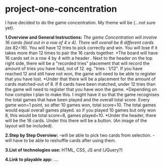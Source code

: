 # project-one-concentration
I have decided to do the game concentration. My theme will be (...not sure yet).

**1.Overview and General Instructions:**
  *The game Concentration will involve 16 cards (laid out in a row of 4 x 4). There will overall be 8 different cards (as 8*2=16). You will have 12 tries to pick correctly and win. You will lose if it takes more than 12 times to pair the 16 cards together. 
  *The board will have 16 cards set in a row 4 by 4 with a header <Concentration>. Next to the header on the top right side, there will be a "recorded tries" placement that will record the amount of tries you have had, out of 12. eg. "tries : 1/12". If you have reached 12 and still have not won, the game will need to be able to register that you have lost. 
  *Under that there will be a placement for the amount of cards matched-out of 8. If 8 cards have been matched, under 12 tries than the game will need to register that you have won the game. 
  *Depending on how complex I plan to make this. I might have it so that the game recognises the total games that have been played and the overall total score. Every game won=1 point, so after 10 games won, total score=10. The total games would equal overall games played. so if you played 10 games but only won 8, this would be total score=8, games played=10.
  *Under the header, there will be the 16 cards. Under this there will be a <reset> button. (An image of the layout will be included).
    
**2.Step by Step Overview:**
   -will be able to pick two cards from selection.
   -will have to be able to reshuffle cards after using them. 
    
**3.List of technologies use:**
  HTML, CSS, JS and (JQuery?)
    
**4.Link to playable app:** 
....  
    
    
    
    

